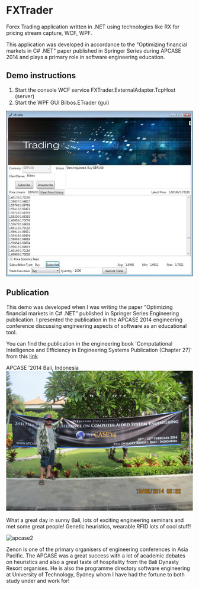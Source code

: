 # FXTrader
Forex Trading application written in .NET using technologies like RX for pricing stream capture, WCF, WPF.

This application was developed in accordance to the "Optimizing financial markets in C# .NET" paper published in Springer Series during APCASE 2014 and plays a primary role in software engineering education.

## Demo instructions
1. Start the console WCF service FXTrader.ExternalAdapter.TcpHost (server)
2. Start the WPF GUI Bilbos.ETrader (gui)

![screenshot Logo](eTrader.jpg)

## Publication
This demo was developed when I was writing the paper "Optimizing financial markets in C# .NET" published in Springer Series Engineering publication.  I presented the publication in the APCASE 2014 engineering conference discussing engineering aspects of software as an educational tool.

You can find the publication in the engineering book 'Computational Intelligence and Efficiency in Engineering Systems Publication (Chapter 27)' from this [link](https://www.springer.com/gp/book/9783319157191)

APCASE '2014 Bali, Indonesia
![apcase1](apcase1.JPG)

What a great day in sunny Bali, lots of exciting engineering seminars and met some great people!  Genetic heuristics, wearable RFID lots of cool stuff!

![apcase2](apcase2.JPG)

Zenon is one of the primary organisers of engineering conferences in Asia Pacific.  The APCASE was a great success with a lot of academic debates on heuristics and also a great taste of hospitality from the Bali Dynasty Resort organises.  He is also the programme directory software engineering at University of Technology, Sydney whom I have had the fortune to both study under and work for!



